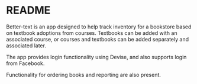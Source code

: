 # README

Better-text is an app designed to help track inventory for a bookstore based 
on textbook adoptions from courses. Textbooks can be added with an associated 
course, or courses and textbooks can be added separately and associated later.

The app provides login functionality using Devise, and also supports login from 
Facebook.

Functionality for ordering books and reporting are also present.

